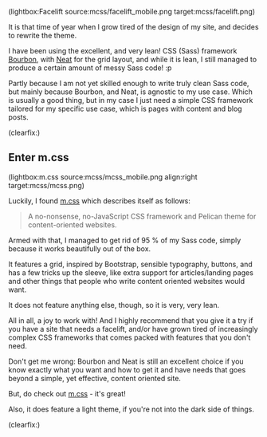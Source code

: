 <!--
Title: A lean facelift
Author: Jacob Moen
Date: 2017/10/31 11:53
Datetime: 2017-10-31
Description: M.css is a CSS framework for content-oriented websites and it is perfect for my site.
View: post
ogimage: mcss/facelift.jpg
thumb: mcss/facelift_custom.png
Keywords: css, site, theming, mcss
Tags: site, theming, css
blogpost: true
published: true
-->
(lightbox:Facelift source:mcss/facelift_mobile.png target:mcss/facelift.png)

It is that time of year when I grow tired of the design of my site, and decides to rewrite the theme.

I have been using the excellent, and very lean! CSS (Sass) framework [Bourbon](http://bourbon.io/), with [Neat](https://neat.bourbon.io/) for the grid layout, and while it is lean, I still managed to produce a certain amount of messy Sass code! :p

Partly because I am not yet skilled enough to write truly clean Sass code, but mainly because Bourbon, and Neat, is agnostic to my use case. Which is usually a good thing, but in my case I just need a simple CSS framework tailored for my specific use case, which is pages with content and blog posts.

(clearfix:)

## Enter m.css

(lightbox:m.css source:mcss/mcss_mobile.png align:right target:mcss/mcss.png)

Luckily, I found [m.css](http://mcss.mosra.cz/) which describes itself as follows:

> A no-non­sense, no-JavaScript CSS frame­work and Pel­i­can theme for con­tent-ori­ent­ed web­sites.

Armed with that, I managed to get rid of 95 % of my Sass code, simply because it works beautifully out of the box.

It features a grid, inspired by Bootstrap, sensible typography, buttons, and has a few tricks up the sleeve, like extra support for articles/landing pages and other things that people who write content oriented websites would want.

It does not feature anything else, though, so it is very, very lean.

All in all, a joy to work with! And I highly recommend that you give it a try if you have a site that needs a facelift, and/or have grown tired of increasingly complex CSS frameworks that comes packed with features that you don't need.

Don't get me wrong: Bourbon and Neat is still an excellent choice if you know exactly what you want and how to get it and have needs that goes beyond a simple, yet effective, content oriented site.

But, do check out [m.css](http://mcss.mosra.cz/) - it's great!

Also, it does feature a light theme, if you're not into the dark side of things.

(clearfix:)
